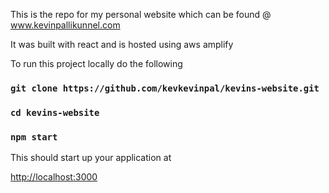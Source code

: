 This is the repo for my personal website which can be found @ www.kevinpallikunnel.com

It was built with react and is hosted using aws amplify

To run this project locally do the following
### `git clone https://github.com/kevkevinpal/kevins-website.git`
### `cd kevins-website`
### `npm start`

This should start up your application at 

[http://localhost:3000](http://localhost:3000)
